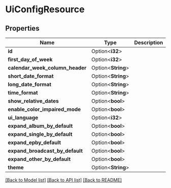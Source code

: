 # UiConfigResource

## Properties

Name | Type | Description | Notes
------------ | ------------- | ------------- | -------------
**id** | Option<**i32**> |  | [optional]
**first_day_of_week** | Option<**i32**> |  | [optional]
**calendar_week_column_header** | Option<**String**> |  | [optional]
**short_date_format** | Option<**String**> |  | [optional]
**long_date_format** | Option<**String**> |  | [optional]
**time_format** | Option<**String**> |  | [optional]
**show_relative_dates** | Option<**bool**> |  | [optional]
**enable_color_impaired_mode** | Option<**bool**> |  | [optional]
**ui_language** | Option<**i32**> |  | [optional]
**expand_album_by_default** | Option<**bool**> |  | [optional]
**expand_single_by_default** | Option<**bool**> |  | [optional]
**expand_epby_default** | Option<**bool**> |  | [optional]
**expand_broadcast_by_default** | Option<**bool**> |  | [optional]
**expand_other_by_default** | Option<**bool**> |  | [optional]
**theme** | Option<**String**> |  | [optional]

[[Back to Model list]](../README.md#documentation-for-models) [[Back to API list]](../README.md#documentation-for-api-endpoints) [[Back to README]](../README.md)


